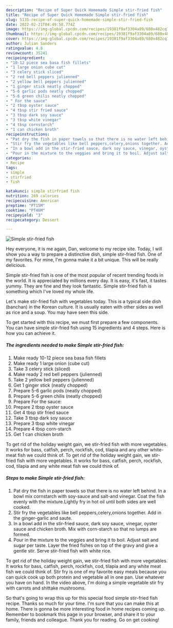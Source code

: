```yaml
---
description: "Recipe of Super Quick Homemade Simple stir-fried fish"
title: "Recipe of Super Quick Homemade Simple stir-fried fish"
slug: 5135-recipe-of-super-quick-homemade-simple-stir-fried-fish
date: 2022-02-21T04:49:58.774Z
image: https://img-global.cpcdn.com/recipes/19381f9af3304a89/680x482cq70/simple-stir-fried-fish-recipe-main-photo.jpg
thumbnail: https://img-global.cpcdn.com/recipes/19381f9af3304a89/680x482cq70/simple-stir-fried-fish-recipe-main-photo.jpg
cover: https://img-global.cpcdn.com/recipes/19381f9af3304a89/680x482cq70/simple-stir-fried-fish-recipe-main-photo.jpg
author: Julian Sanders
ratingvalue: 4.8
reviewcount: 35241
recipeingredient:
- "10-12 piece sea basa fish fillets"
- "1 large onion cube cut"
- "3 celery stick sliced"
- "2 red bell peppers julienned"
- "2 yellow bell peppers julienned"
- "1 ginger stick neatly chopped"
- "5-6 garlic pods neatly chopped"
- "5-6 green chilis neatly chopped"
- " For the sauce"
- "2 tbsp oyster sauce"
- "4 tbsp stir fried sauce"
- "3 tbsp dark soy sauce"
- "3 tbsp white vinegar"
- "4 tbsp cornstarch"
- "1 can chicken broth"
recipeinstructions:
- "Pat dry the fish in paper towels so that there is no water left behind. In a bowl mix cornstarch with soy-sauce and salt-and vinegar. Coat the fish evenly with the mixture.Lightly fry in hot oil until both sides are well cooked."
- "Stir fry the vegetables like bell peppers,celery,onions together. Add in the ginger-garlic and saute."
- "In a bowl add in the stir-fried sauce, dark soy sauce, vinegar, oyster sauce and chicken broth. Mix with corn-starch so that no lumps are formed."
- "Pour in the mixture to the veggies and bring it to boil. Adjust salt and sugar per taste. Layer the fried fishes on top of the gravy and give a gentle stir. Serve stir-fried fish with white rice."
categories:
- Recipe
tags:
- simple
- stirfried
- fish

katakunci: simple stirfried fish 
nutrition: 269 calories
recipecuisine: American
preptime: "PT15M"
cooktime: "PT46M"
recipeyield: "3"
recipecategory: Dessert

---
```



![Simple stir-fried fish](https://img-global.cpcdn.com/recipes/19381f9af3304a89/680x482cq70/simple-stir-fried-fish-recipe-main-photo.jpg)

Hey everyone, it is me again, Dan, welcome to my recipe site. Today, I will show you a way to prepare a distinctive dish, simple stir-fried fish. One of my favorites. For mine, I'm gonna make it a bit unique. This will be really delicious.

Simple stir-fried fish is one of the most popular of recent trending foods in the world. It is appreciated by millions every day. It is easy, it's fast, it tastes yummy. They are fine and they look fantastic. Simple stir-fried fish is something which I've loved my whole life.

Let&#39;s make stir-fried fish with vegetables today. This is a typical side dish (banchan) in the Korean culture. It is usually eaten with other sides as well as rice and a soup. You may have seen this side.


To get started with this recipe, we must first prepare a few components. You can have simple stir-fried fish using 15 ingredients and 4 steps. Here is how you can achieve it.

<!--inarticleads1-->

##### The ingredients needed to make Simple stir-fried fish:

1. Make ready 10-12 piece sea basa fish fillets
1. Make ready 1 large onion (cube cut)
1. Take 3 celery stick (sliced)
1. Make ready 2 red bell peppers (julienned)
1. Take 2 yellow bell peppers (julienned)
1. Get 1 ginger stick (neatly chopped)
1. Prepare 5-6 garlic pods (neatly chopped)
1. Prepare 5-6 green chilis (neatly chopped)
1. Prepare  For the sauce:
1. Prepare 2 tbsp oyster sauce
1. Get 4 tbsp stir fried sauce
1. Take 3 tbsp dark soy sauce
1. Prepare 3 tbsp white vinegar
1. Prepare 4 tbsp corn-starch
1. Get 1 can chicken broth


To get rid of the holiday weight gain, we stir-fried fish with more vegetables. It works for bass, catfish, perch, rockfish, cod, tilapia and any other white-meat fish we could think of. To get rid of the holiday weight gain, we stir-fried fish with more vegetables. It works for bass, catfish, perch, rockfish, cod, tilapia and any white meat fish we could think of. 

<!--inarticleads2-->

##### Steps to make Simple stir-fried fish:

1. Pat dry the fish in paper towels so that there is no water left behind. In a bowl mix cornstarch with soy-sauce and salt-and vinegar. Coat the fish evenly with the mixture.Lightly fry in hot oil until both sides are well cooked.
1. Stir fry the vegetables like bell peppers,celery,onions together. Add in the ginger-garlic and saute.
1. In a bowl add in the stir-fried sauce, dark soy sauce, vinegar, oyster sauce and chicken broth. Mix with corn-starch so that no lumps are formed.
1. Pour in the mixture to the veggies and bring it to boil. Adjust salt and sugar per taste. Layer the fried fishes on top of the gravy and give a gentle stir. Serve stir-fried fish with white rice.


To get rid of the holiday weight gain, we stir-fried fish with more vegetables. It works for bass, catfish, perch, rockfish, cod, tilapia and any white meat fish we could think of. Stir fry is one of my favorite easy meals because you can quick cook up both protein and vegetable all in one pan. Use whatever you have on hand. In the video above, I&#39;m doing a simple vegetable stir fry with carrots and shittake mushrooms. 

So that's going to wrap this up for this special food simple stir-fried fish recipe. Thanks so much for your time. I'm sure that you can make this at home. There is gonna be more interesting food in home recipes coming up. Remember to bookmark this page in your browser, and share it to your family, friends and colleague. Thank you for reading. Go on get cooking!
